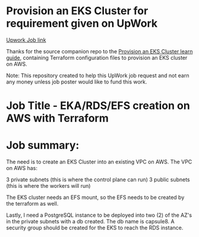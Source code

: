 # Provision an EKS Cluster for requirement given on UpWork

[Upwork Job link](https://www.upwork.com/jobs/~01f6e89f44faab03d3)

Thanks for the source companion repo to the [Provision an EKS Cluster learn guide](https://learn.hashicorp.com/terraform/kubernetes/provision-eks-cluster), containing
Terraform configuration files to provision an EKS cluster on AWS.

Note: This repository created to help this UpWork job request and not earn any money unless job poster would like to fund this work.

# Job Title - EKA/RDS/EFS creation on AWS with Terraform

# Job summary: 

The need is to create an EKS Cluster into an existing VPC on AWS. The VPC on AWS has:

3 private subnets (this is where the control plane can run)
3 public subnets (this is where the workers will run)

The EKS cluster needs an EFS mount, so the EFS needs to be created by the terraform as well.

Lastly, I need a PostgreSQL instance to be deployed into two (2) of the AZ's in the private subnets with a db created. The db name is capsule8. A security group should be created for the EKS to reach the RDS instance.